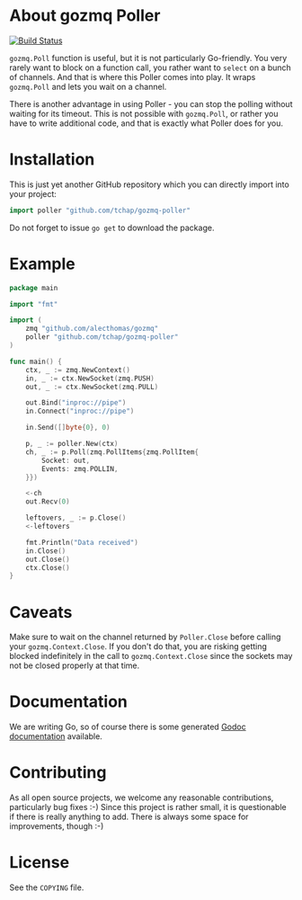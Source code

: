 # About gozmq Poller

[![Build
Status](https://travis-ci.org/tchap/gozmq-poller.png?branch=master)](https://travis-ci.org/tchap/gozmq-poller)

`gozmq.Poll` function is useful, but it is not particularly Go-friendly.
You very rarely want to block on a function call, you rather want to `select`
on a bunch of channels. And that is where this Poller comes into play. It wraps
`gozmq.Poll` and lets you wait on a channel.

There is another advantage in using Poller - you can stop the polling without
waiting for its timeout. This is not possible with `gozmq.Poll`, or rather you
have to write additional code, and that is exactly what Poller does for you.

# Installation

This is just yet another GitHub repository which you can directly import into
your project:
```go
import poller "github.com/tchap/gozmq-poller"
```
Do not forget to issue `go get` to download the package.

# Example

```go
package main

import "fmt"

import (
	zmq "github.com/alecthomas/gozmq"
	poller "github.com/tchap/gozmq-poller"
)

func main() {
	ctx, _ := zmq.NewContext()
	in, _ := ctx.NewSocket(zmq.PUSH)
	out, _ := ctx.NewSocket(zmq.PULL)

	out.Bind("inproc://pipe")
	in.Connect("inproc://pipe")

	in.Send([]byte{0}, 0)

	p, _ := poller.New(ctx)
	ch, _ := p.Poll(zmq.PollItems{zmq.PollItem{
		Socket: out,
		Events: zmq.POLLIN,
	}})

	<-ch
	out.Recv(0)

	leftovers, _ := p.Close()
	<-leftovers

	fmt.Println("Data received")
	in.Close()
	out.Close()
	ctx.Close()
}
```

# Caveats

Make sure to wait on the channel returned by `Poller.Close` before calling your `gozmq.Context.Close`.
If you don't do that, you are risking getting blocked indefinitely in the call to `gozmq.Context.Close`
since the sockets may not be closed properly at that time.

# Documentation

We are writing Go, so of course there is some generated
[Godoc documentation](http://godoc.org/github.com/tchap/gozmq-poller)
available.

# Contributing

As all open source projects, we welcome any reasonable contributions,
particularly bug fixes :-) Since this project is rather small, it is
questionable if there is really anything to add. There is always some space for
improvements, though :-)

# License

See the `COPYING` file.
